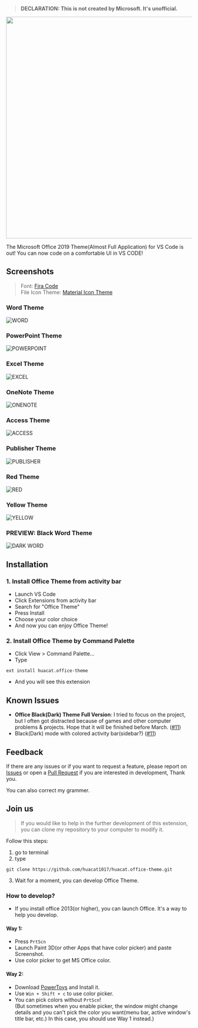 >**DECLARATION: This is not created by Microsoft. It's unofficial.</span>**

<p align=center><img width=600px src=https://github.com/FrankSAURET/huacat.office-theme/raw/master/image/welcome.png/></p>

The Microsoft Office 2019 Theme(Almost Full Application) for VS Code is out!
You can now code on a comfortable UI in VS CODE!

## Screenshots
> Font: [Fira Code](https://github.com/tonsky/FiraCode/releases)\
File Icon Theme: [Material Icon Theme](https://marketplace.visualstudio.com/items?itemName=PKief.material-icon-theme)
### Word Theme
![WORD](https://github.com/FrankSAURET/huacat.office-theme/raw/master/image/word.png)

### PowerPoint Theme
![POWERPOINT](https://github.com/FrankSAURET/huacat.office-theme/raw/master/image/powerpoint.png)

### Excel Theme
![EXCEL](https://github.com/FrankSAURET/huacat.office-theme/raw/master/image/excel.png)

### OneNote Theme
![ONENOTE](https://github.com/FrankSAURET/huacat.office-theme/raw/master/image/onenote.png)

### Access Theme
![ACCESS](https://github.com/FrankSAURET/huacat.office-theme/raw/master/image/access.png)

### Publisher Theme
![PUBLISHER](https://github.com/FrankSAURET/huacat.office-theme/raw/master/image/publisher.png)

### Red Theme
![RED](https://github.com/FrankSAURET/huacat.office-theme/raw/master/image/red.png)
### Yellow Theme
![YELLOW](https://github.com/FrankSAURET/huacat.office-theme/raw/master/image/yellow.png)

### **PREVIEW:** Black Word Theme
![DARK WORD](https://github.com/FrankSAURET/huacat.office-theme/raw/master/image/black-word.png)

## Installation
### 1. Install Office Theme from activity bar
- Launch VS Code
- Click Extensions from activity bar
- Search for "Office Theme"
- Press Install
- Choose your color choice
- And now you can enjoy Office Theme!

### 2. Install Office Theme by Command Palette
- Click View > Command Palette...
- Type
```
ext install huacat.office-theme
```
- And you will see this extension

## Known Issues
- **Office Black(Dark) Theme Full Version**: I tried to focus on the project, but I often got distracted because of games and other computer problems & projects. Hope that it will be finished before March. ([#11](https://github.com/huacat1017/huacat.office-theme/issues/11))
- Black(Dark) mode with colored activity bar(sidebar?) ([#11](https://github.com/huacat1017/huacat.office-theme/issues/11))

## Feedback
If there are any issues or if you want to request a feature, please report on [Issues](https://github.com/huacat1017/huacat.office-theme/issues) or open a [Pull Request](https://github.com/huacat1017/huacat.office-theme/pulls) if you are interested in development, Thank you.

You can also correct my grammer.

## Join us
> If you would like to help in the further development of this extension, you can clone my repository to your computer to modify it.

Follow this steps:
1. go to terminal
2. type
```
git clone https://github.com/huacat1017/huacat.office-theme.git
```
3. Wait for a moment, you can develop Office Theme.

### How to develop?
- If you install office 2013(or higher), you can launch Office. It's a way to help you develop.
#### Way 1:
- Press `PrtScn`
- Launch Paint 3D(or other Apps that have color picker) and paste Screenshot.
- Use color picker to get MS Office color.

#### Way 2:
- Download [PowerToys](https://github.com/microsoft/PowerToys/releases) and Install it.
- Use `Win + Shift + c` to use color picker.
- You can pick colors without `PrtScn`!
\
 (But sometimes when you enable picker, the window might change details and you can't pick the color you want(menu bar, active window's title bar, etc.) In this case, you should use Way 1 instead.)
